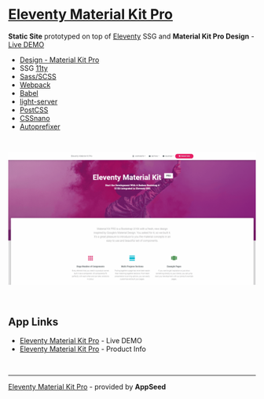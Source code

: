 # [Eleventy Material Kit Pro](https://eleventy-material-kit-pro.appseed.us/)

**Static Site** prototyped on top of [Eleventy](https://www.11ty.io/) SSG and **Material Kit Pro Design** - [Live DEMO](https://eleventy-material-kit-pro.appseed.us) 

- [Design - Material Kit Pro](https://www.creative-tim.com/product/material-kit-pro)
- SSG [11ty](https://www.11ty.io/)
- [Sass/SCSS](https://github.com/sass/node-sass)
- [Webpack](https://webpack.js.org/)
- [Babel](https://babeljs.io/)
- [light-server](https://github.com/txchen/light-server)
- [PostCSS](https://postcss.org/)
- [CSSnano](https://cssnano.co/)
- [Autoprefixer](https://github.com/postcss/autoprefixer)

<br />

![Eleventy Material Kit Pro - Gif animated intro.](https://raw.githubusercontent.com/app-generator/static/master/products/eleventy-material-kit-pro-intro.gif)

<br />

## App Links

- [Eleventy Material Kit Pro](https://eleventy-html5up-txt.appseed.us) - Live DEMO
- [Eleventy Material Kit Pro](https://appseed.us/static-site/eleventy-html5up-txt) - Product Info

<br />

---
[Eleventy Material Kit Pro](https://eleventy-material-kit-pro.appseed.us/) - provided by **AppSeed**
